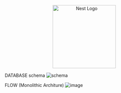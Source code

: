<p align="center">
  <a href="http://nestjs.com/" target="blank"><img src="https://nestjs.com/img/logo-small.svg" width="200" alt="Nest Logo" /></a>
</p>

DATABASE schema
![schema](https://github.com/shantanuborade007/ptc-assingment/assets/87964277/0164f2ef-635c-408c-b586-8a847e516a44)

FLOW (Monolithic Architure)
![image](https://github.com/shantanuborade007/ptc-assingment/assets/87964277/f75dbfeb-d620-4b92-9c99-00b1a222ecc5)




